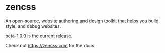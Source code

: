 # zencss
An open-source, website authoring and design toolkit that helps you build, style, and debug websites.

beta-1.0.0 is the current release. 

Check out https://zencss.com for the docs

